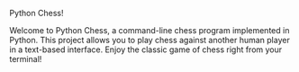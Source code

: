Python Chess!

Welcome to Python Chess, a command-line chess program implemented in Python. This project allows you to play chess against another human player in a text-based interface. Enjoy the classic game of chess right from your terminal!
